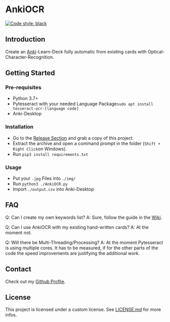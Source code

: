 # AnkiOCR

<a href="https://github.com/psf/black"><img alt="Code style: black" src="https://img.shields.io/badge/code%20style-black-000000.svg"></a>

## Introduction
Create an [Anki](https://github.com/ankitects/anki "Anki")-Learn-Deck fully automatic from existing cards with Optical-Character-Recognition.
## Getting Started

### Pre-requisites
- Python 3.7+
- Pytesseract with your needed Language Package`sudo apt install tesseract-ocr-[language code]`
- Anki-Desktop

### Installation
- Go to the [Release Section](https://github.com/Hugo54x/AnkiOCR/releases "Release Section") and grab a copy of this project.
- Extract the archive and open a command prompt in the folder (`Shift + Right Click`on Windows). 
- Run `pip3 install requirements.txt`

### Usage
- Put your `.jpg` Files into `./img/`
- Run `python3 ./AnkiOCR.py`
- Import `./output.csv` into Anki-Desktop

## FAQ
Q: Can I create my own keywords list?
A: Sure, follow the guide in the [Wiki](https://github.com/hugo54x/AnkiOCR/wiki/ "Wiki").

Q: Can I use AnkiOCR with my existing hand-written cards?
A: At the moment not.

Q: Will there be Multi-Threading/Processing?
A: At the moment Pytesseract is using multiple cores. It has to be measured, if for the other parts of the code the speed improvements are justifying the additional work.
## Contact
Check out my [Github Proflie](https://github.com/Hugo54x "Github Proflie").
## License
This project is licensed under a custom license. See [LICENSE.md](https://github.com/Hugo54x/AnkiOCR/blob/main/LICENSE.md "LICENSE.md") for more infos.